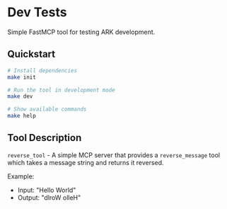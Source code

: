 # Dev Tests

Simple FastMCP tool for testing ARK development.

## Quickstart

```bash
# Install dependencies
make init

# Run the tool in development mode
make dev

# Show available commands
make help
```

## Tool Description

`reverse_tool` - A simple MCP server that provides a `reverse_message` tool which takes a message string and returns it reversed.

Example:
- Input: "Hello World"
- Output: "dlroW olleH"